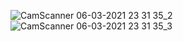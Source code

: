 ![CamScanner 06-03-2021 23 31 35_2](https://user-images.githubusercontent.com/71629248/120779882-2b038b80-c545-11eb-8c51-941687a2094a.jpg)
![CamScanner 06-03-2021 23 31 35_3](https://user-images.githubusercontent.com/71629248/120779917-335bc680-c545-11eb-8c3b-245d22e4af84.jpg)

